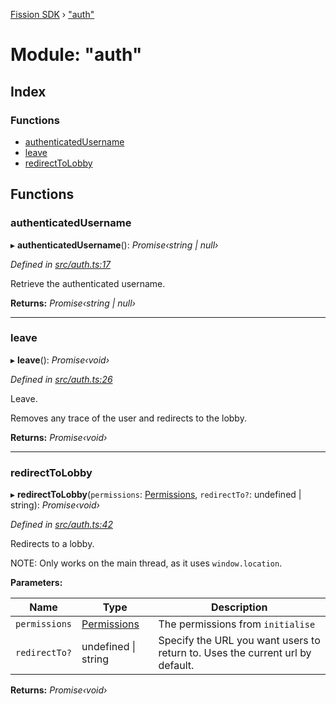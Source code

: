 [Fission SDK](../README.md) › ["auth"](_auth_.md)

# Module: "auth"

## Index

### Functions

* [authenticatedUsername](_auth_.md#authenticatedusername)
* [leave](_auth_.md#leave)
* [redirectToLobby](_auth_.md#redirecttolobby)

## Functions

###  authenticatedUsername

▸ **authenticatedUsername**(): *Promise‹string | null›*

*Defined in [src/auth.ts:17](https://github.com/fission-suite/webnative/blob/7fcf931/src/auth.ts#L17)*

Retrieve the authenticated username.

**Returns:** *Promise‹string | null›*

___

###  leave

▸ **leave**(): *Promise‹void›*

*Defined in [src/auth.ts:26](https://github.com/fission-suite/webnative/blob/7fcf931/src/auth.ts#L26)*

Leave.

Removes any trace of the user and redirects to the lobby.

**Returns:** *Promise‹void›*

___

###  redirectToLobby

▸ **redirectToLobby**(`permissions`: [Permissions](_ucan_permissions_.md#permissions), `redirectTo?`: undefined | string): *Promise‹void›*

*Defined in [src/auth.ts:42](https://github.com/fission-suite/webnative/blob/7fcf931/src/auth.ts#L42)*

Redirects to a lobby.

NOTE: Only works on the main thread, as it uses `window.location`.

**Parameters:**

Name | Type | Description |
------ | ------ | ------ |
`permissions` | [Permissions](_ucan_permissions_.md#permissions) | The permissions from `initialise` |
`redirectTo?` | undefined &#124; string | Specify the URL you want users to return to.                   Uses the current url by default.  |

**Returns:** *Promise‹void›*
